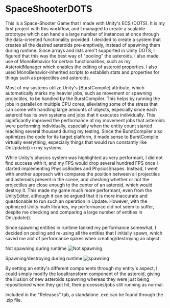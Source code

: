 # SpaceShooterDOTS
This is a Space-Shooter Game that I made with Unity's ECS (DOTS). It is my first project with this workflow, and I managed to create a scalable prototype which can handle a large number of instances at once through the data-oriented functionality provided.
I decided to create a system that creates all the desired asteroids pre-emptively, instead of spawning them during runtime. Since arrays and lists aren't supported in Unity DOTS, I figured that this was the best way of "pooling" the asteroids.
I also made use of MonoBehavior for certain functionalities, such as my AsteroidManager which enables the editing of asteroid properties. I also used MonoBehavior-inherited scripts to establish stats and properties for things such as projectiles and asteroids.

Most of my systems utilize Unity's [BurstCompile] attribute, which automatically marks my heavier jobs, such as movement or spawning projectiles, to be handled by the BurstCompiler. This helps by running the jobs in parallel on multiple CPU cores, elleviating
some of the stress that can come with handling large amounts of objects, especially since each asteroid has its own systems and jobs that it executes individually. This significantly improved the performance of my movement jobs that asteroids were performing individually, especially when the entity count started reaching several thousand during my testing. Since the BurstCompiler also optimizes the code for its target platform, it made sense to
BurstCompile virtually everything, especially things that would run constantly like OnUpdate() in my systems.

While Unity's physics system was highlighted as very performant, I did not find success with it, and my FPS would drop several hundred FPS once I started implementing PhysicsBodies and PhysicsShapes. Instead, I went with another approach with compares the
position between all projectiles and asteroids present in the scene, and checking whether or not the projectiles are close enough to the center of an asteroid, which would destroy it. This made my game much more performant, even from the UnityEditor,
although it can be argued that it is more inaccurate and questionable to run such an operation in Update. However, with the optimized Unity.math libraries, my performance did not seem to suffer, despite me checking and comparing a large number of entities in OnUpdate().

Since spawning entities in runtime tanked my performance somewhat, I decided on pooling and re-using all the entities that I initially spawn, which saved me alot of performance spikes when creating/destroying an object.

Not spawning during runtime
![Not spawning](https://github.com/Xaxroth/SpaceShooterDOTS/assets/113028378/4157ad89-6da6-46bd-ac35-68718c5d5d57)

Spawning/destroying during runtime
![spawning](https://github.com/Xaxroth/SpaceShooterDOTS/assets/113028378/ff283b66-7b7b-4f70-abde-743511275959)

By setting an entity's different components through my entity's aspect, I could simply modify the localtransform component of the asteroid, giving the illusion of new asteroids spawning whereas they were just being repositioned when they got hit, their processes/jobs still running as normal.

Included in the "Releases" tab, a standalone .exe can be found through the .zip file.


